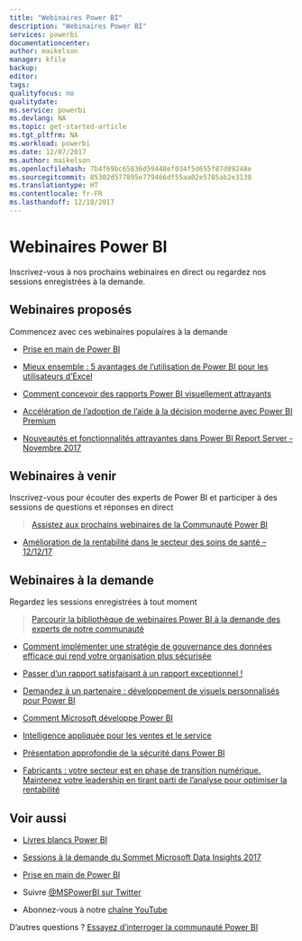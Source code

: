 ```yaml
---
title: "Webinaires Power BI"
description: "Webinaires Power BI"
services: powerbi
documentationcenter: 
author: maikelson
manager: kfile
backup: 
editor: 
tags: 
qualityfocus: no
qualitydate: 
ms.service: powerbi
ms.devlang: NA
ms.topic: get-started-article
ms.tgt_pltfrm: NA
ms.workload: powerbi
ms.date: 12/07/2017
ms.author: maikelson
ms.openlocfilehash: 7b4f69bc65836d59448ef034f5d655f87d89248e
ms.sourcegitcommit: 85302d577895e779466df55aa02e5785ab2e3138
ms.translationtype: HT
ms.contentlocale: fr-FR
ms.lasthandoff: 12/18/2017
---
```

# <a name="power-bi-webinars"></a>Webinaires Power BI

Inscrivez-vous à nos prochains webinaires en direct ou regardez nos sessions enregistrées à la demande.

## <a name="featured-webinars"></a>Webinaires proposés

Commencez avec ces webinaires populaires à la demande

- [Prise en main de Power BI](https://info.microsoft.com/getting-started-with-power-bi-ondemand.html?Is=Website)

- [Mieux ensemble : 5 avantages de l’utilisation de Power BI pour les utilisateurs d’Excel](https://info.microsoft.com/excel-powerbi-better-together.html?Is=Website)

- [Comment concevoir des rapports Power BI visuellement attrayants](https://community.powerbi.com/t5/Webinars-and-Video-Gallery/5-3-17-Webinar-How-to-Design-Visually-Stunning-Power-BI-Reports/m-p/168204?Is=Website)

- [Accélération de l’adoption de l’aide à la décision moderne avec Power BI Premium](https://info.microsoft.com/powerbi-premium-webinar-ondemand.html?Is=Website)

- [Nouveautés et fonctionnalités attrayantes dans Power BI Report Server - Novembre 2017](https://info.microsoft.com/whats-new-powerbi-report-server.html?Is=Website)

## <a name="upcoming-webinars"></a>Webinaires à venir

Inscrivez-vous pour écouter des experts de Power BI et participer à des sessions de questions et réponses en direct

>[Assistez aux prochains webinaires de la Communauté Power BI](https://community.powerbi.com/t5/Webinars-and-Video-Gallery/bd-p/VideoTipsTricks?filter=webinars&featured=yes&Is=Website)

- [Amélioration de la rentabilité dans le secteur des soins de santé – 12/12/17](https://info.microsoft.com/improving-profitability-in-healthcare.html?Is=Website)

## <a name="on-demand-webinars"></a>Webinaires à la demande

Regardez les sessions enregistrées à tout moment

>[Parcourir la bibliothèque de webinaires Power BI à la demande des experts de notre communauté](https://community.powerbi.com/t5/Webinars-and-Video-Gallery/bd-p/VideoTipsTricks?filter=webinars&featured=yes&Is=Website)

- [Comment implémenter une stratégie de gouvernance des données efficace qui rend votre organisation plus sécurisée](https://info.microsoft.com/powerbi-data-governance-strategy-ondemand.html?Is=Website)

- [Passer d’un rapport satisfaisant à un rapport exceptionnel !](https://community.powerbi.com/t5/Webinars-and-Video-Gallery/Power-BI-Transforming-A-Report-From-Good-to-GREAT/m-p/315119?Is=Website)

- [Demandez à un partenaire : développement de visuels personnalisés pour Power BI](https://community.powerbi.com/t5/Webinars-and-Video-Gallery/Ask-a-Partner-Developing-Custom-Visuals-for-Power-BI/m-p/150368?Is=Website)

- [Comment Microsoft développe Power BI](https://info.microsoft.com/US-PowerBI-WBNR-FY17-11Nov-29-BIATMIcrosoft274828_01Registration-ForminBody.html?Is=Website)

- [Intelligence appliquée pour les ventes et le service](https://info.microsoft.com/applied-intelligence-for-sales-service.html?Is=Website)

- [Présentation approfondie de la sécurité dans Power BI](https://community.powerbi.com/t5/Webinars-and-Video-Gallery/5-23-2017-Power-BI-security-deep-dive-by-Kasper-de-Jonge/m-p/161476?Is=Website)

- [Fabricants : votre secteur est en phase de transition numérique. Maintenez votre leadership en tirant parti de l’analyse pour optimiser la rentabilité](https://info.microsoft.com/digital-transformation-in-manufacturing.html?Is=Website)

## <a name="see-also"></a>Voir aussi

- [Livres blancs Power BI](whitepapers.md)

- [Sessions à la demande du Sommet Microsoft Data Insights 2017](https://community.powerbi.com/t5/Data-Insights-Summit-2017-On/bd-p/DataInsightsSummit2017OnDemand?Is=Website)

- [Prise en main de Power BI](service-get-started.md)

- Suivre [@MSPowerBI sur Twitter](https://twitter.com/mspowerbi)

- Abonnez-vous à notre [chaîne YouTube](https://www.youtube.com/mspowerbi)

D’autres questions ? [Essayez d’interroger la communauté Power BI](https://community.powerbi.com/)

